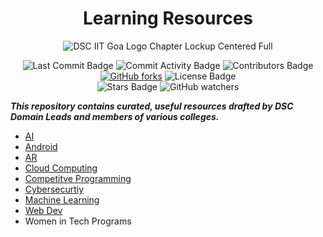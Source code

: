 <div align="center">
<H1>
Learning Resources
</H1>
</div>

<p align="center">
<img src="https://user-images.githubusercontent.com/73928744/180192865-00720569-3ab8-4c00-bca0-2ce1b17f332f.png" alt="DSC IIT Goa Logo Chapter Lockup Centered Full">
</p>

<div align="center">
<img src="https://img.shields.io/github/last-commit/DSC-IIT-GOA/DSC-Learning-Resources" alt="Last Commit Badge"/>
<img src="https://img.shields.io/github/commit-activity/w/DSC-IIT-GOA/DSC-Learning-Resources" alt="Commit Activity Badge"/>
<img src="https://img.shields.io/github/contributors/DSC-IIT-GOA/DSC-Learning-Resources" alt="Contributors Badge"/>
<a href="https://github.com/DSC-IIT-GOA/DSC-Learning-Resources/network"><img alt="GitHub forks" src="https://img.shields.io/github/forks/srajan-kiyotaka/AI-ML-DL-Resource"></a>
<img src="https://img.shields.io/github/license/DSC-IIT-GOA/DSC-Learning-Resources" alt="License Badge"/>
<br>
<img src="https://img.shields.io/github/stars/DSC-IIT-GOA/DSC-Learning-Resources?style=social" alt="Stars Badge"/>
<img alt="GitHub watchers" src="https://img.shields.io/github/watchers/DSC-IIT-GOA/DSC-Learning-Resources?style=social">
</div>

**_This repository contains curated, useful resources drafted by DSC Domain Leads and members of various colleges._**

- [AI](AI)
- [Android](Android)
- [AR](AR)
- [Cloud Computing](https://github.com/DSC-IIT-GOA/DSC-Learning-Resources/tree/main/Cloud%20Computing)
- [Competitve Programming](https://github.com/DSC-IIT-GOA/DSC-Learning-Resources/tree/main/Competitive%20Programming)
- [Cybersecurtiy](Cybersecurtiy)
- [Machine Learning](https://github.com/DSC-IIT-GOA/DSC-Learning-Resources/tree/main/Machine%20Learning)
- [Web Dev](https://github.com/DSC-IIT-GOA/DSC-Learning-Resources/tree/main/Web%20Development)
- Women in Tech Programs
